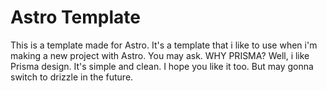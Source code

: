 # Astro Template

This is a template made for Astro. It's a template that i like to use when i'm making a new project with Astro. You may ask. WHY PRISMA? Well, i like Prisma design. It's simple and clean. I hope you like it too. But may gonna switch to drizzle in the future.
